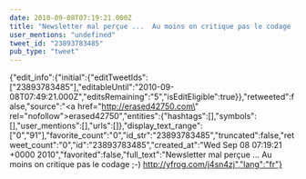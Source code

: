 ```yaml
---
date: 2010-09-08T07:19:21.000Z
title: "Newsletter mal perçue ...  Au moins on critique pas le codage ;-)  http://yfrog.com/j4sn4zj″"
user_mentions: "undefined"
tweet_id: "23893783485"
pub_type: "tweet"
---
```

{"edit_info":{"initial":{"editTweetIds":["23893783485"],"editableUntil":"2010-09-08T07:49:21.000Z","editsRemaining":"5","isEditEligible":true}},"retweeted":false,"source":"<a href=\"http://erased42750.com\" rel=\"nofollow\">erased42750</a>","entities":{"hashtags":[],"symbols":[],"user_mentions":[],"urls":[]},"display_text_range":["0","91"],"favorite_count":"0","id_str":"23893783485","truncated":false,"retweet_count":"0","id":"23893783485","created_at":"Wed Sep 08 07:19:21 +0000 2010","favorited":false,"full_text":"Newsletter mal perçue ...  Au moins on critique pas le codage ;-)  http://yfrog.com/j4sn4zj","lang":"fr"}
